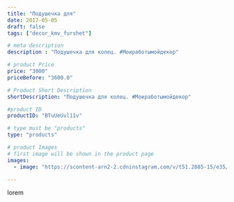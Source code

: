 ```yaml
---
title: "Подушечка для"
date: 2017-05-05
draft: false
tags: ["decor_kmv_furshet"]

# meta description
description : "Подушечка для колец. #Моиработымойдекор"

# product Price
price: "3000"
priceBefore: "3600.0"

# Product Short Description
shortDescription: "Подушечка для колец. #Моиработымойдекор"

#product ID
productID: "BTuUeUvl11v"

# type must be "products"
type: "products"

# product Images
# first image will be shown in the product page
images:
  - image: "https://scontent-arn2-2.cdninstagram.com/v/t51.2885-15/e35/18252006_1551743204858312_6711954266308739072_n.jpg?se=8&tp=1&_nc_ht=scontent-arn2-2.cdninstagram.com&_nc_cat=108&_nc_ohc=POSIf2W-OyEAX9EsTFr&ccb=7-4&oh=c4c7a4dd5505e19d62646be11b931184&oe=60839479&_nc_sid=86f79a&ig_cache_key=MTUwODIzMjk3MDAwMzUwNDQ5NQ%3D%3D.2-ccb7-4"

---
```

lorem
